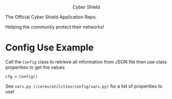 <div align="center"> 
Cyber Shield
</div>
<p>The Official Cyber Shield Application Repo.</p>
<p>Helping the community protect their networks!</p>

# Config Use Example
Call the ``Config`` class to retrieve all information from JSON file then use class properities to get the values
```
cfg = Config()
```

See ``vars.py (/cores/utilities/config/vars.py)`` for a list of properities to use!